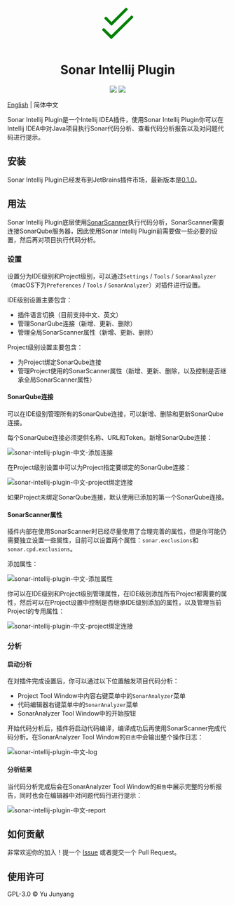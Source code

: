 <p style="text-align:center;">
	<svg xmlns="http://www.w3.org/2000/svg" viewBox="0 0 448 512" style="width:100px;height:100px;">
    <path stroke="null" id="svg_1" d="m403.52687,177.1871l-9.88005,-8.93755c-1.64938,-2.16939 -3.83502,-3.25002 -6.58941,-3.25002s-4.94003,1.08063 -6.58941,3.25002l-231.40931,227.50117l-81.53479,-80.43791c-1.64938,-2.16939 -3.83502,-3.25002 -6.58941,-3.25002s-4.94003,1.08063 -6.58941,3.25002l-9.88005,8.93755c-1.64938,2.16939 -2.47001,4.6069 -2.47001,7.31254s0.82063,4.87503 2.47001,6.50003l98.00425,96.688c2.18564,2.16939 4.52565,3.25002 7.00379,3.25002s4.81002,-1.08063 7.00379,-3.25002l247.05814,-243.75125c1.64938,-1.62501 2.47001,-3.79439 2.47001,-6.50003s-0.82875,-5.14315 -2.47814,-7.31254zm-258.2057,101.5874c2.15314,2.15314 4.45252,3.22564 6.88191,3.22564s4.72877,-1.07251 6.88191,-3.22564l179.48217,-178.93779c1.61688,-1.62501 2.42939,-3.77814 2.42939,-6.46753s-0.8125,-5.11065 -2.42939,-7.26379l-9.71755,-8.88067c-1.61688,-2.15314 -3.77002,-3.22564 -6.47566,-3.22564s-4.85877,1.07251 -6.47566,3.22564l-164.10147,162.80146l-58.70343,-58.52468c-1.61688,-2.15314 -3.77002,-3.22564 -6.47566,-3.22564s-4.85877,1.07251 -6.47566,3.22564l-9.71755,8.88067c-1.61688,2.15314 -2.42939,4.5744 -2.42939,7.26379s0.8125,4.84252 2.42939,6.45941l74.89663,74.66913z" fill="green"/>
</svg>
</p>

<h1 style="text-align:center;">Sonar Intellij Plugin</h1>

<p style="text-align:center;">
<img src="https://img.shields.io/jetbrains/plugin/v/1234"/>
<img src="https://img.shields.io/github/license/lowkeyfish/sonar-intellij-plugin"/>
</p>

[English](README.md) | 简体中文

Sonar Intellij Plugin是一个Intellij IDEA插件，使用Sonar Intellij Plugin你可以在Intellij IDEA中对Java项目执行Sonar代码分析、查看代码分析报告以及对问题代码进行提示。



## 安装

Sonar Intellij Plugin已经发布到JetBrains插件市场，最新版本是[0.1.0]()。

## 用法

Sonar Intellij Plugin底层使用[SonarScanner](https://docs.sonarqube.org/latest/analysis/scan/sonarscanner/)执行代码分析，SonarScanner需要连接SonarQube服务器，因此使用Sonar Intellij Plugin前需要做一些必要的设置，然后再对项目执行代码分析。

### 设置

设置分为IDE级别和Project级别，可以通过`Settings` / `Tools` / `SonarAnalyzer`（macOS下为`Preferences` / `Tools` / `SonarAnalyzer`）对插件进行设置。

IDE级别设置主要包含：

* 插件语言切换（目前支持中文、英文）
* 管理SonarQube连接（新增、更新、删除）
* 管理全局SonarScanner属性（新增、更新、删除）

Project级别设置主要包含：

* 为Project绑定SonarQube连接
* 管理Project使用的SonarScanner属性（新增、更新、删除，以及控制是否继承全局SonarScanner属性）

#### SonarQube连接

可以在IDE级别管理所有的SonarQube连接，可以新增、删除和更新SonarQube连接。

每个SonarQube连接必须提供名称、URL和Token。新增SonarQube连接：

![sonar-intellij-plugin-中文-添加连接](https://note.yujunyang.com/static/2021/8/737a08525f1aa64ac24633da9e4ea2a6.png)

在Project级别设置中可以为Project指定要绑定的SonarQube连接：

![sonar-intellij-plugin-中文-project绑定连接](https://note.yujunyang.com/static/2021/8/b7ebf0765e7b7ac96260329327895021.png)

如果Project未绑定SonarQube连接，默认使用已添加的第一个SonarQube连接。


#### SonarScanner属性

插件内部在使用SonarScanner时已经尽量使用了合理完善的属性，但是你可能仍需要独立设置一些属性，目前可以设置两个属性：`sonar.exclusions`和`sonar.cpd.exclusions`。

添加属性：

![sonar-intellij-plugin-中文-添加属性](https://note.yujunyang.com/static/2021/8/ffee76b3d64701e96dbc2ec52811c439.png)

你可以在IDE级别和Project级别管理属性，在IDE级别添加所有Project都需要的属性，然后可以在Project设置中控制是否继承IDE级别添加的属性，以及管理当前Project的专用属性：

![sonar-intellij-plugin-中文-project绑定连接](https://note.yujunyang.com/static/2021/8/b7ebf0765e7b7ac96260329327895021.png)

### 分析

#### 启动分析

在对插件完成设置后，你可以通过以下位置触发项目代码分析：

* Project Tool Window中内容右键菜单中的`SonarAnalyzer`菜单
* 代码编辑器右键菜单中的`SonarAnalyzer`菜单
* SonarAnalyzer Tool Window中的开始按钮

开始代码分析后，插件将启动代码编译，编译成功后再使用SonarScanner完成代码分析。在SonarAnalyzer Tool Window的`日志`中会输出整个操作日志：

![sonar-intellij-plugin-中文-log](https://note.yujunyang.com/static/2021/8/e5c3b801d1b894359357e79768293006.png)


#### 分析结果

当代码分析完成后会在SonarAnalyzer Tool Window的`报告`中展示完整的分析报告，同时也会在编辑器中对问题代码行进行提示：

![sonar-intellij-plugin-中文-report](https://note.yujunyang.com/static/2021/8/06c4023eef64a4f9a0fabc4005715f94.png)



## 如何贡献

非常欢迎你的加入！提一个 [Issue](https://github.com/lowkeyfish/sonar-intellij-plugin/issues/new) 或者提交一个 Pull Request。

## 使用许可

GPL-3.0 &copy; Yu Junyang









